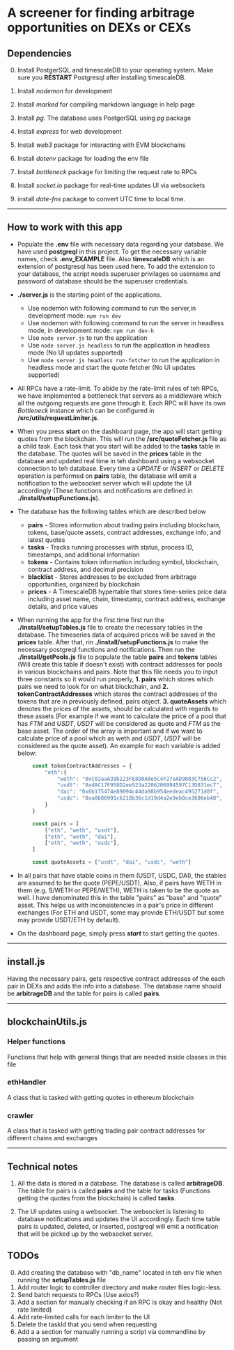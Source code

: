 # A screener for finding arbitrage opportunities on DEXs or CEXs

## Dependencies

0. Install PostgerSQL and timescaleDB to your operating system. Make sure you **RESTART** Postgresql after installing timescaleDB.

1. Install *nodemon* for development

2. Install *marked* for compiling markdown language in help page

3. Install *pg*. The database uses PostgerSQL using *pg* package

4. Install *express* for web development

5. Install *web3* package for interacting with EVM blockchains

6. Install *dotenv* package for loading the env file

7. Install *bottleneck* package for limiting the request rate to RPCs

8. Install *socket.io* package for real-time updates UI via websockets

9. install *date-fns* package to convert UTC time to local time.

---

## How to work with this app

* Populate the **.env** file with necessary data regarding your database. We have used **postgreql** in this project. To get the necessary variable names, check **.env_EXAMPLE** file. Also **timescaleDB** which is an extension of postgresql has been used here. To add the extension to your database, the script needs superuser privilages so username and password of database should be the superuser credentials.

* **./server.js** is the starting point of the applications.
  * Use nodemon with following command to run the server,in development mode: `npm run dev`
  * Use nodemon with following command to run the server in headless mode, in development mode: `npm run dev-h`
  * Use `node server.js` to run the application
  * Use `node server.js headless` to run the application in headless mode (No UI updates supported)
  * Use `node server.js headless run-fetcher` to run the application in headless mode and start the quote fetcher (No UI updates supported)

* All RPCs have a rate-limit. To abide by the rate-limit rules of teh RPCs, we have implemented a bottleneck that servers as a middleware which all the outgoing requests are gone through it. Each RPC will have its own *Bottleneck* instance which can be configured in **/src/utils/requestLimiter.js**.

* When you press **start** on the dashboard page, the app will start getting quotes from the blockchain. This will run the **/src/quoteFetcher.js** file as a child task. Each task that you start will be added to the **tasks** table in the database. The quotes will be saved in the **prices** table in the database and updated real time in teh dashboard using a websocket connection to teh database. Every time a *UPDATE* or *INSERT* or *DELETE* operation is performed on **pairs** table, the database will emit a notification to the websocket server which will update the UI accordingly (These functions and notifications are defined in **./install/setupFunctions.js**).

* The database has the following tables which are described below
  * **pairs** - Stores information about trading pairs including blockchain, tokens, base/quote assets, contract addresses, exchange info, and latest quotes
  * **tasks** - Tracks running processes with status, process ID, timestamps, and additional information
  * **tokens** - Contains token information including symbol, blockchain, contract address, and decimal precision
  * **blacklist** - Stores addresses to be excluded from arbitrage opportunities, organized by blockchain
  * **prices** - A TimescaleDB hypertable that stores time-series price data including asset name, chain, timestamp, contract address, exchange details, and price values

* When running the app for the first time first run the **./install/setupTables.js** file to create the necessary tables in the database. The timeseries data of acquired prices will be saved in the **prices** table. After that, rin **./install/setupFunctions.js** to make the necessary postgreql functions and notifications. Then run the **./install/getPools.js** file to populate the table **pairs** and **tokens** tables (Will create this table if doesn't exist) with contract addresses for pools in various blockchains and pairs. Note that this file needs you to input three constants so it would run properly, **1. pairs** which stores which pairs we need to look for on what blockchain, and **2. tokenContractAddresses** which stores the contract addresses of the tokens that are in previously defined, pairs object. **3. quoteAssets** which denotes the prices of the assets, should be calculated with regards to these assets (For example if we want to calculate the price of a pool that has *FTM* and *USDT*, *USDT* will be considered as quote and *FTM* as the base asset. The order of the array is important and if we want to calculate price of a pool which as weth and *USDT*, *USDT* will be considered as the quote asset). An example for each variable is added below:

```javascript
        const tokenContractAddresses = {
            "eth":{
                "weth": "0xC02aaA39b223FE8D0A0e5C4F27eAD9083C756Cc2",
                "usdt": "0xdAC17F958D2ee523a2206206994597C13D831ec7",
                "dai": "0x6b175474e89094c44da98b954eedeac495271d0f",
                "usdc": "0xa0b86991c6218b36c1d19d4a2e9eb0ce3606eb48",
            }
        }

        const pairs = [
            ["eth", "weth", "usdt"],
            ["eth", "weth", "dai"],
            ["eth", "weth", "usdc"],
        ]

        const quoteAssets = ["usdt", "dai", "usdc", "weth"]
```

* In all pairs that have stable coins in them (USDT, USDC, DAI), the stables are assumed to be the quote (PEPE/USDT), Also, if pairs have WETH in them (e.g. S/WETH or PEPE/WETH), WETH is taken to be the quote as well. I have denominated this in the table "pairs" as "base" and "quote" asset. This helps us with inconsistencies in a pair's price in different exchanges (For ETH and USDT, some may provide ETH/USDT but some may provide USDT/ETH by default).

* On the dashboard page, simply press ***start*** to start getting the quotes.

---

## install.js

Having the necessary pairs, gets respective contract addresses of the each pair in DEXs and adds the info into a database. The database name should be **arbitrageDB** and the table for pairs is called **pairs**.

---

## blockchainUtils.js

### Helper functions

Functions that help with general things that are needed inside classes in this file

### ethHandler

A class that is tasked with getting quotes in ethereum blockchain

### crawler

A class that is tasked with getting trading pair contract addresses for different chains and exchanges

---

## Technical notes

1. All the data is stored in a database. The database is called **arbitrageDB**. The table for pairs is called **pairs** and the table for tasks (Functions getting the quotes from the blockchain) is called **tasks**.

2. The UI updates using a websocket. The websocket is listening to database notifications and updates the UI accordingly. Each time table pairs is updated, deleted, or inserted, postgreql will emit a notification that will be picked up by the websocket server.

## TODOs

0. Add creating the database with "db_name" located in teh env file when running the **setupTables.js** file
1. Add router logic to controller directory and make router files logic-less.
2. Send batch requests to RPCs (Use axios?)
3. Add a section for manually checking if an RPC is okay and healthy (Not rate limited)
4. Add rate-limited calls for each limiter to the UI
5. Delete the taskId that you send when requesting
6. Add a a section for manually running a script via commandline by passing an argument
